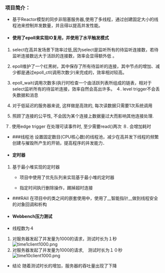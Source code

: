 ### 项目简介：
 - 基于Reactor模型的同步非阻塞服务器,使用了多线程，通过创建固定大小的线程池来控制并发数量，并且得以提高并发性能。

- #### 使用了epoll来实现IO复用，并使用了水平触发模式
 1. select在高并发场景下效率过低,因为select是监听所有的待监听连接数，若待监听连接数远大于活跃的连接数，效率会显得额外低 。

 2. epoll维护了一个红黑树，其中保存了所有待监听的连接，其中节点的增加、减少都是通过epoll_ctl(调用次数少)来完成的，效率相对较高。
 3. epoll_wait(调用次数多)执行时检查一个由活跃列表所组成的链表，相对于select监听所有的待监听连接，效率自然会高出许多。
４. level trigger不会丢失数据和消息

5. 对于低延迟的服务器来说, 这样做是高效的, 每次读数据只需要1次系统调用

6. 照顾了连接的公平性, 不会因为某个连接上数据量过大而影响其他连接处理.

７. 使用edge trigger 在处理可读事件时, 至少需要read()两次
８. 会增加耗时
- ###线程池
  设置固定数目(CPU核心数)的线程池，减少在高并发下线程的频繁创建与摧毁所产生的开销，提高程序的并发能力．

- #### 定时器
1. 基于最小堆实现的定时器
    - 项目中使用了优先队列来实现基于最小堆的定时器
 
    - 指定时间执行删除操作，踢掉超时连接

- ###RAII
  在项目中的类之间的嵌套使用中，使用了__智能指针__做到线程安全的对象回调和析构

- #### Webbench压力测试
- 线程数为４
1.  对服务器发起了并发量为1000的请求，测试时长为１秒
![time1client1000.png](https://upload-images.jianshu.io/upload_images/569253-96d35942f0b1d0eb.png?imageMogr2/auto-orient/strip%7CimageView2/2/w/1240)
2.  对服务器发起了并发量为1000的请求,　测试时长为１０秒
![time10client1000.png](https://upload-images.jianshu.io/upload_images/569253-fcb90f2f16922eec.png?imageMogr2/auto-orient/strip%7CimageView2/2/w/1240)
-  结论
    随着测试时长的增加，服务器的吞吐量出现了下降
